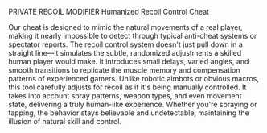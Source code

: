 PRIVATE RECOIL MODIFIER
Humanized Recoil Control Cheat

Our cheat is designed to mimic the natural movements of a real player, 
making it nearly impossible to detect through typical anti-cheat systems or spectator reports. The recoil control system doesn't just pull down in a straight line—it simulates the subtle,
randomized adjustments a skilled human player would make. It introduces small delays, varied angles, and smooth transitions to replicate the muscle memory and compensation patterns of experienced gamers.
Unlike robotic aimbots or obvious macros, this tool carefully adjusts for recoil as if it's being manually controlled. 
It takes into account spray patterns, weapon types, and even movement state, delivering a truly human-like experience. Whether you're spraying or tapping, the behavior stays believable and undetectable, maintaining the illusion of natural skill and control.
